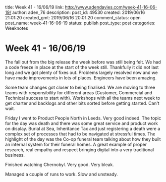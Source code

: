 title: Week 41 - 16/06/19
link: http://www.adendavies.com/week-41-16-06-19/
author: aden_76
description: 
post_id: 49530
created: 2019/06/16 21:01:20
created_gmt: 2019/06/16 20:01:20
comment_status: open
post_name: week-41-16-06-19
status: publish
post_type: post
categories: Weeknotes

# Week 41 - 16/06/19

The fall out from the big release the week before was still being felt. We had a code freeze in place at the start of the week still. Thankfully it did not last long and we got plenty of fixes out. Problems largely resolved now and we have made improvements in lots of places. Engineers have been amazing. 

Some team changes got closer to being finalised. We are moving to three teams with responsibility for different areas (Customer, Commercial and Technical success to start with). Workshops with all the teams next week to get charter and backlogs and other bits sorted before getting started. Can't wait. 

Friday I went to Product People North in Leeds. Very good indeed. The topic for the day was death and there was some great service and product work on display. Burial at Sea, Inheritance Tax and just registering a death were a complex set of processes that had to be navigated at stressful times. The highlight of the day was the Co-op funeral team talking about how they built an internal system for their funeral homes. A great example of proper research, real empathy and respect bringing digital into a very traditional business. 

Finished watching Chernobyl. Very good. Very bleak. 

Managed a couple of runs to work. Slow and unsteady.

